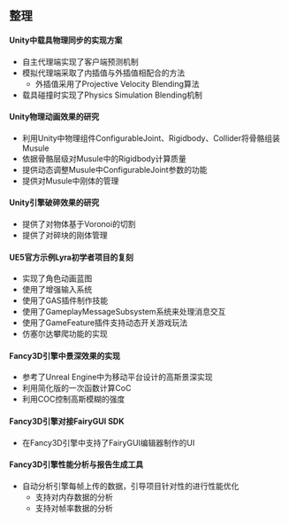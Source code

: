 ## 整理

#### Unity中载具物理同步的实现方案

- 自主代理端实现了客户端预测机制
- 模拟代理端采取了内插值与外插值相配合的方法
  - 外插值采用了Projective Velocity Blending算法
- 载具碰撞时实现了Physics Simulation Blending机制

#### Unity物理动画效果的研究

- 利用Unity中物理组件ConfigurableJoint、Rigidbody、Collider将骨骼组装Musule
- 依据骨骼层级对Musule中的Rigidbody计算质量
- 提供动态调整Musule中ConfigurableJoint参数的功能
- 提供对Musule中刚体的管理

#### Unity引擎破碎效果的研究

- 提供了对物体基于Voronoi的切割
- 提供了对碎块的刚体管理

#### UE5官方示例Lyra初学者项目的复刻

- 实现了角色动画蓝图
- 使用了增强输入系统
- 使用了GAS插件制作技能
- 使用了GameplayMessageSubsystem系统来处理消息交互
- 使用了GameFeature插件支持动态开关游戏玩法
- 仿塞尔达攀爬功能的实现

#### Fancy3D引擎中景深效果的实现

- 参考了Unreal Engine中为移动平台设计的高斯景深实现
- 利用简化版的一次函数计算CoC
- 利用COC控制高斯模糊的强度

#### Fancy3D引擎对接FairyGUI SDK

- 在Fancy3D引擎中支持了FairyGUI编辑器制作的UI

#### Fancy3D引擎性能分析与报告生成工具

- 自动分析引擎每帧上传的数据，引导项目针对性的进行性能优化
  - 支持对内存数据的分析
  - 支持对帧率数据的分析

